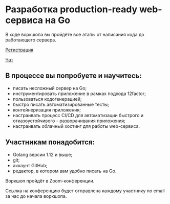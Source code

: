 # Разработка production-ready web-сервиса на Go

В ходе воркшопа вы пройдёте все этапы от написания кода до работающего сервера.

[Регистрация]()

[Чат](https://t.me/joinchat/FuWf2BX--ZwA2bONHaAa1A)

## В процессе вы попробуете и научитесь:

- писать несложный сервер на Go;
- инструментировать приложение в рамках подхода 12factor;
- пользоваться кодогенерацией;
- быстро писать автоматизированные тесты;
- контейнеризация приложения;
- настраивать процесс CI/CD для автоматизации быстрого и отказоустойчивого - разворачивания приложения;
- настраивать облачный хостинг для работы web-сервиса.

## Участникам понадобится:

- Golang версии 1.12 и выше;
- git;
- аккаунт GitHub;
- редактор, в котором вам удобно писать на Go.

Воркшоп пройдёт в Zoom-конференции.

Ссылка на конференцию будет отправлена каждому участнику по email за час до начала воркшопа.
